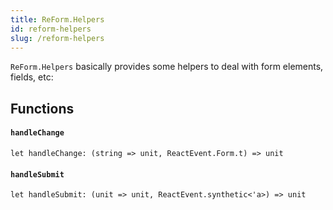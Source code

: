 ```yaml
---
title: ReForm.Helpers
id: reform-helpers
slug: /reform-helpers
---
```


`ReForm.Helpers` basically provides some helpers to deal with form elements, fields, etc: 

## Functions

#### `handleChange`
```rescript
let handleChange: (string => unit, ReactEvent.Form.t) => unit
```

#### `handleSubmit`
```rescript
let handleSubmit: (unit => unit, ReactEvent.synthetic<'a>) => unit
```




